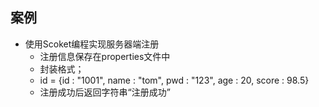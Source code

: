 ## 案例

- 使用Scoket编程实现服务器端注册
  - 注册信息保存在properties文件中
  - 封装格式；
  - id = {id : "1001", name : "tom", pwd : "123", age : 20, score : 98.5}
  - 注册成功后返回字符串“注册成功”
  
 